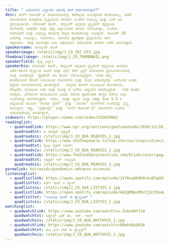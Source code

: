 ```yaml
---
title: " ಪಿಡುಗುಗಳು ವಿಜ್ಞಾನದ ವಿಕಾಸಕ್ಕೆ ಹೇಗೆ ಕಾರಣವಾಗುತ್ತವೆ?"
desc: ಸಾರ್ಸ್‌-ಕೋವಿಡ್-2‌ ಮಹಾಮಾರಿಯನ್ನು ತಡೆಗಟ್ಟಲು ನಿರ್ದಿಷ್ಠವಾದ ಪರಿಹಾರವಿಲ್ಲ, ಆದರೆ
  ಸಮುದಾಯದ ಸುರಕ್ಷತೆಯ ದೃಷ್ಟಿಯಿಂದ ವೇಗವಾಗಿ ಲಸಿಕೆಗಳ ಅಭಿವೃದ್ಧಿ ಮತ್ತು ಬಳಕೆ ಅತಿ
  ಪ್ರಮುಖವಾಗಿದೆ. ಗಗನದೀಪ್‌ ಕಾಂಗ್, ವೆಲ್ಲೋರ್‌ ಅಲ್ಲಿರುವ ಕ್ರಿಶ್ಚಿಯನ್‌ ವೈದ್ಯಕೀಯ
  ಕಾಲೇಜಿನಲ್ಲಿ ಚಿಕಿತ್ಸಕರು ಮತ್ತು ವೈದ್ಯ ವಿಜ್ಞಾನಿಯಾಗಿ ಕಾರ್ಯ ನಿರ್ವಹಿಸುತ್ತಾ, ಲಸಿಕೆಯ
  ಸಂಶೋಧನೆ ಮತ್ತು ಅಭಿವೃದ್ಧಿ ಕಾರ್ಯಕ್ಕೆ ಹೆಚ್ಚಿನ ಕೊಡುಗೆಯನ್ನು ನೀಡಿದ್ದಾರೆ. ಕೋವಿಡ್-19‌
  ಪಿಡುಗನ್ನು ನಿಯಂತ್ರಿಸಿ, ನಿವಾರಿಸಲು, ಮಾನವನ ಪ್ರತಿರಕ್ಷಣಾ ಪ್ರತಿಕ್ರಿಯೆಯು ಹೇಗೆ
  ಸಕ್ಷಮವಾಗಿ  ಪಾತ್ರ ವಹಿಸುತ್ತದೆ ಎಂಬ ವಿಷಯವಾಗಿ ಸಂಶೋಧನಾ ಅಂಶಗಳ ಬಗೆಗೆ ವಿವರಿಸುತ್ತಾರೆ.
speakername: ಗಗನದೀಪ್‌ ಕಾಂಗ್
speakerimage: /static/img/J_CO_SEC_VIS.jpg
thumbnailimage: /static/img/J_CO_THUMBNAIL.png
speakerfield: ವೈದ್ಯ ವಿಜ್ಞಾನಿ
speakerbio: ಗಗನದೀಪ್‌ ಕಾಂಗ್, ವೆಲ್ಲೋರ್‌ ಅಲ್ಲಿರುವ ಕ್ರಿಶ್ಚಿಯನ್‌ ವೈದ್ಯಕೀಯ ಕಾಲೇಜಿನ
  ಜಠರ-ಕರುಳಿನ ವೈಜ್ಞಾನಿಕ ವಿಭಾಗ ಮತ್ತು ವೆಲ್ಲ್‌ ಕಮ್‌ ಟ್ರಸ್ಟ್‌ ಸಂಶೋಧನಾ ಪ್ರಯೋಗಾಲಯದಲ್ಲಿ
  ಸೂಕ್ಷ್ಮ ಜೀವಶಾಸ್ತ್ರದ  ಪ್ರೊಫೆಸರ್ ಆಗಿ ಕಾರ್ಯ ನಿರ್ವಹಿಸುತ್ತಿದ್ದಾರೆ. ಇವರು ತಮ್ಮ
  ತಂಡದೊಂದಿಗೆ ಕರುಳಿಗೆ ಸಂಬಂದಿಸಿದ ಸೋಂಕುಗಳು ಮತ್ತು ಮಕ್ಕಳ ಆರೋಗ್ಯವನ್ನು ಒಳಗೊಂಡ ಅಂತರ
  ಶೈಕ್ಷಣಿಕ ಸಂಸೋಧನೆಯಲ್ಲಿ ತೊಡಗಿದ್ದಾರೆ.  ಮಕ್ಕಳಲ್ಲಿ ಕರುಳಿಗೆ ಸಂಬಂಧಿಸಿದ ಸೋಂಕುಗಳು,
  ಪೌಷ್ಟಿಕತೆ, ಕುಡಿಯುವ ನೀರು ಮತ್ತು ಶುಚಿತ್ವ ದ ಬಗೆಗೂ ಅಧ್ಯಯನ ಮಾಡುತ್ತಿದ್ದಾರೆ.  ಇವರ ತಂಡದ
  ಸದಸ್ಯರು, ಭೌಗೋಳಿಕ ಮಾಹಿತಿಯಿಂದ ಹಿಡಿದು ಮಾನವ ಪ್ರತಿರೋಧಕ ಶಾಸ್ತ್ರದ ವರೆಗೂ ಎಲ್ಲಾ
  ಅಂಶಗಳನ್ನೂ ಪರಿಗಣಿಸುತ್ತಾರೆ. ಇವರು, ಚಿಕಿತ್ಸಾ ಪೂರ್ವ ಮತ್ತು ಚಿಕಿತ್ಸಾ ಹಂತ 1-3 ರ
  ಅಧ್ಯಯನದ ಮೂಲಕ ʼರೋಟಾ ವೈರಸ್‌ʼ ಮತ್ತು ʼಖಾಲೆರಾʼ ರೋಗಗಳಿಗೆ ಲಸಿಕೆಯನ್ನು ವೃದ್ಧಿ
  ಪಡಿಸಿದ್ದಾರೆ. ಸಧ್ಯ, ʼಟೈಫಾಯ್ಡ್‌ʼ ಮತ್ತು ʼಸಾರ್ಸ್-ಕೋವಿಡ್-2ʼ‌ ರೋಗಗಳಿಗೆ ಲಸಿಕೆಯ
  ಸಂಶೋಧನೆಯಲ್ಲಿ ತೊಡಗಿದ್ದಾರೆ.
videosrc: https://player.vimeo.com/video/535839062
readinglist:
  - quadreadlink: https://www.npr.org/sections/goatsandsoda/2020/12/30/950880445/even-with-10-million-covid-19-cases-a-doctor-says-india-dodged-a-bullet
    quadreadtxt: ಎ ಡೊಕ್ಟರ್‌ ರಿಪ್ಲೆ಼ಕ್ಟಸ್
    quadreadvis: /static/img/J_CO_QUA_READVIS_1.jpg
  - quadreadlink: https://www.shethepeople.tv/top-stories/inspiration/gagandeep-kang-rotavirus-research-healthcare/
    quadreadtxt: ರೊಟ ವೈರಸ್ ರಿಸರ್ಚ್
    quadreadvis: /static/img/J_CO_QUA_READVIS_2.jpg
  - quadreadlink: https://www.thehindubusinessline.com/blink/cover/gagandeep-kang-many-if-not-most-will-eventually-get-infected/article31244533.ece
    quadreadtxt: ಇನ್ಫೆಕ್ಷನ್ ಇನ್‌ ಇಂಡಿಯಾ
    quadreadvis: /static/img/J_CO_QUA_READVIS_3.jpg
permalink: kn/covids/pandemics-advance-science/
listeninglist:
  - quadlistlink: https://open.spotify.com/episode/1V7AvwAk9HXn5u05qb6XZV
    quadlisttxt: ಸರ್ಚ್‌ ಫಾರ್‌ ಎ ಕ್ಯೂರ್‌
    quadlistvis: /static/img/J_CO_QUA_LISTVIS_1.jpg
  - quadlistlink: https://open.spotify.com/episode/66ZgMNaxMhzCjQrZXa4p4j
    quadlisttxt: "ಇಂಡಿಯಾ ಆಂಡ್‌ ದ ಪ್ಯಾನ್ಡಮಿಕ್ "
    quadlistvis: /static/img/J_CO_QUA_LISTVIS_2.jpg
watchinglist:
  - quadwatchlink: https://www.youtube.com/watch?v=-Zx6sbHY7i0
    quadwatchtxt: ಎಷ್ಪ್ಲೇನ್ಡ್‌ ವಿಥ್‌ ಡಾ.‌ ಆರ್.‌ ಕಾಂಗ್
    quadwatchvis: /static/img/J_CO_QUA_WATCHVIS_1.jpg
  - quadwatchlink: https://www.youtube.com/watch?v=KRwhVKpbKG8
    quadwatchtxt: ಹೂ ವಿಲ್‌ ಗೆಟ್‌ ದ ವ್ಯಾಕ್ಸಿನ್ಸ್?‌‌
    quadwatchvis: /static/img/J_CO_QUA_WATCHVIS_2.jpg
---
```

